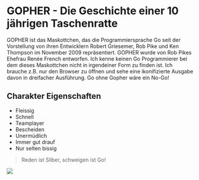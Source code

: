 # GOPHER - Die Geschichte einer 10 jährigen Taschenratte
GOPHER ist das Maskottchen, das die Programmiersprache Go seit der Vorstellung von ihren Entwicklern Robert Griesemer, Rob Pike und Ken Thompson im November 2009 repräsentiert. GOPHER wurde von Rob Pikes Ehefrau Renée French entworfen. Ich kenne keinen Go Programmierer bei dem dieses Maskottchen nicht in irgendeiner Form zu finden ist. Ich brauche z.B. nur den Browser zu öffnen und sehe  eine ikonifizierte Ausgabe davon in dreifacher Ausführung. Go ohne Gopher wäre ein No-Go!
## Charakter Eigenschaften
* Fleissig
* Schnell
* Teamplayer
* Bescheiden
* Unermüdlich
* Immer gut drauf
* Nur selten bissig

> Reden ist Silber, schweigen ist Go!

<img src="https://upload.wikimedia.org/wikipedia/commons/f/f0/The_Go_Gopher.jpg"/>
